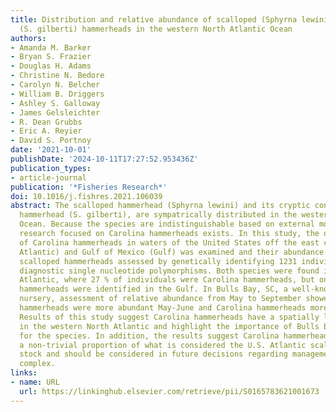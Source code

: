 ```yaml
---
title: Distribution and relative abundance of scalloped (Sphyrna lewini) and Carolina
  (S. gilberti) hammerheads in the western North Atlantic Ocean
authors:
- Amanda M. Barker
- Bryan S. Frazier
- Douglas H. Adams
- Christine N. Bedore
- Carolyn N. Belcher
- William B. Driggers
- Ashley S. Galloway
- James Gelsleichter
- R. Dean Grubbs
- Eric A. Reyier
- David S. Portnoy
date: '2021-10-01'
publishDate: '2024-10-11T17:27:52.953436Z'
publication_types:
- article-journal
publication: '*Fisheries Research*'
doi: 10.1016/j.fishres.2021.106039
abstract: The scalloped hammerhead (Sphyrna lewini) and its cryptic congener, Carolina
  hammerhead (S. gilberti), are sympatrically distributed in the western North Atlantic
  Ocean. Because the species are indistinguishable based on external morphology, little
  research focused on Carolina hammerheads exists. In this study, the distribution
  of Carolina hammerheads in waters of the United States off the east coast (U.S.
  Atlantic) and Gulf of Mexico (Gulf) was examined and their abundance relative to
  scalloped hammerheads assessed by genetically identifying 1231 individuals using
  diagnostic single nucleotide polymorphisms. Both species were found in the U.S.
  Atlantic, where 27 % of individuals were Carolina hammerheads, but only scalloped
  hammerheads were identified in the Gulf. In Bulls Bay, SC, a well-known hammerhead
  nursery, assessment of relative abundance from May to September showed scalloped
  hammerheads were more abundant May-June and Carolina hammerheads more abundant July-September.
  Results of this study suggest Carolina hammerheads have a spatially limited distribution
  in the western North Atlantic and highlight the importance of Bulls Bay as a nursery
  for the species. In addition, the results suggest Carolina hammerheads may comprise
  a non-trivial proportion of what is considered the U.S. Atlantic scalloped hammerhead
  stock and should be considered in future decisions regarding management of the hammerhead
  complex.
links:
- name: URL
  url: https://linkinghub.elsevier.com/retrieve/pii/S0165783621001673
---
```

